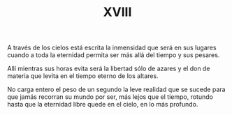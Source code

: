 ﻿---
title: XVIII
categories:
- 111 sonetos
---

A través de los cielos está escrita
la inmensidad que será en sus lugares
cuando a toda la eternidad permita
ser más allá del tiempo y sus pesares.

Allí mientras sus horas evita
será la libertad sólo de azares
y el don de materia que levita
en el tiempo eterno de los altares.

No carga entero el peso de un segundo
la leve realidad que se sucede
para que jamás recorran su mundo
por ser, más lejos que el tiempo, rotundo
hasta que la eternidad libre quede
en el cielo, en lo más profundo.
